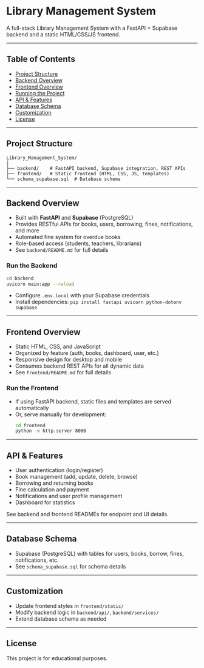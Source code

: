 # Library Management System

A full-stack Library Management System with a FastAPI + Supabase backend and a static HTML/CSS/JS frontend.

---

## Table of Contents

- [Project Structure](#project-structure)
- [Backend Overview](#backend-overview)
- [Frontend Overview](#frontend-overview)
- [Running the Project](#running-the-project)
- [API & Features](#api--features)
- [Database Schema](#database-schema)
- [Customization](#customization)
- [License](#license)

---

## Project Structure

```
Library_Management_System/
│
├── backend/    # FastAPI backend, Supabase integration, REST APIs
├── frontend/   # Static frontend (HTML, CSS, JS, templates)
└── schema_supabase.sql  # Database schema
```

---

## Backend Overview

- Built with **FastAPI** and **Supabase** (PostgreSQL)
- Provides RESTful APIs for books, users, borrowing, fines, notifications, and more
- Automated fine system for overdue books
- Role-based access (students, teachers, librarians)
- See `backend/README.md` for full details

### Run the Backend

```sh
cd backend
uvicorn main:app --reload
```

- Configure `.env.local` with your Supabase credentials
- Install dependencies: `pip install fastapi uvicorn python-dotenv supabase`

---

## Frontend Overview

- Static HTML, CSS, and JavaScript
- Organized by feature (auth, books, dashboard, user, etc.)
- Responsive design for desktop and mobile
- Consumes backend REST APIs for all dynamic data
- See `frontend/README.md` for full details

### Run the Frontend

- If using FastAPI backend, static files and templates are served automatically
- Or, serve manually for development:
  ```sh
  cd frontend
  python -m http.server 8000
  ```

---

## API & Features

- User authentication (login/register)
- Book management (add, update, delete, browse)
- Borrowing and returning books
- Fine calculation and payment
- Notifications and user profile management
- Dashboard for statistics

See backend and frontend READMEs for endpoint and UI details.

---

## Database Schema

- Supabase (PostgreSQL) with tables for users, books, borrow, fines, notifications, etc.
- See `schema_supabase.sql` for schema details

---

## Customization

- Update frontend styles in `frontend/static/`
- Modify backend logic in `backend/api/`, `backend/services/`
- Extend database schema as needed

---

## License

This project is for educational purposes.
